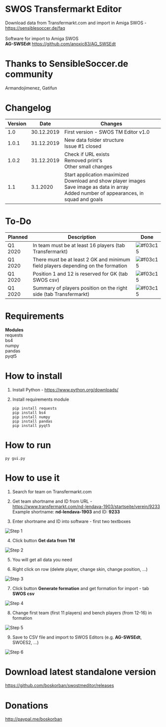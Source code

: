 # SWOS Transfermarkt Editor

Download data from Transfermarkt.com and import in Amiga SWOS - https://sensiblesoccer.de/faq<br/><br/>
Software for import to Amiga SWOS<br/>
**AG-SWSEdt** https://github.com/anoxic83/AG_SWSEdt

# Thanks to SensibleSoccer.de community 
Armandojimenez, Gatifun

# Changelog
| Version | Date | Changes |
|--|--|--|
| 1.0 | 30.12.2019 | First version - SWOS TM Editor v1.0 |
| 1.0.1 | 31.12.2019 | New data folder structure<br/>Issue  #1 closed |
| 1.0.2 | 31.12.2019 | Check if URL exists<br/>Removed print's<br/>Other small changes |
| 1.1 | 3.1.2020 | Start application maximized<br/>Download and show player images<br/>Save image as data in array<br/>Added number of appearances, in squad and goals |

# To-Do
| Planned | Description | Done |
|--|--|--|
| Q1 2020 | In team must be at least 16 players (tab Transfermarkt) | ![#f03c15](https://placehold.it/15/f03c15/000000?text=+) |
| Q1 2020 | There must be at least 2 GK and minimum field players depending on the formation | ![#f03c15](https://placehold.it/15/f03c15/000000?text=+) |
| Q1 2020 | Position 1 and 12 is reserved for GK (tab SWOS csv) | ![#f03c15](https://placehold.it/15/f03c15/000000?text=+) |
| Q1 2020 | Summary of players position on the right side (tab Transfermarkt) | ![#f03c15](https://placehold.it/15/f03c15/000000?text=+) |


# Requirements
**Modules**<br/>
requests<br/>
bs4<br/>
numpy<br/>
pandas<br/>
pyqt5

# How to install
1. Install Python - https://www.python.org/downloads/

2. Install requirements module
    ```
    pip install requests
    pip install bs4
    pip install numpy
    pip install pandas
    pip install pyqt5

# How to run
    py gui.py

# How to use it
1. Search for team on Transfermarkt.com 

2. Get team shortname and ID from URL - https://www.transfermarkt.com/nd-lendava-1903/startseite/verein/9233
    Example shortname: **nd-lendava-1903** and ID: **9233**

3. Enter shortname and ID into software - first two textboxes

![Step 1](https://i.ibb.co/pPBRywk/python-QPXv-Ly-I5-W6.png)

4. Click button **Get data from TM**

![Step 2](https://i.ibb.co/FH1708G/python-Zt-JNGd-Dwfr.png)

5. You will get all data you need

6. Right click on row (delete player, change skin, change position, ...)

![Step 3](https://i.ibb.co/Xzn1rjH/python-0oy-Gpc26-Bo.png)

7. Click button **Generate formation** and get formation for import - tab **SWOS csv**

![Step 4](https://i.ibb.co/tZ5sfYW/python-GNY9h-Hwxa-I.png)

8. Change first team (first 11 players) and bench players (from 12-16) in formation

![Step 5](https://i.ibb.co/F0dBnmB/python-Qkp2-L7hbmq.png)

9. Save to CSV file and import to SWOS Editors (e.g. **AG-SWSEdt**, SWOES2, ...)

![Step 6](https://i.ibb.co/02Zg3px/python-07a9vbrvp-M.png) 

# Download latest standalone version
https://github.com/boskorban/swostmeditor/releases

# Donations
http://paypal.me/boskorban
